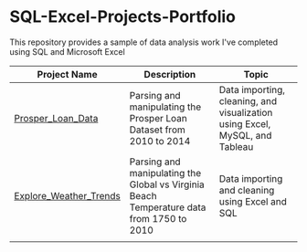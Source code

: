 # SQL-Excel-Projects-Portfolio
This repository provides a sample of data analysis work I've completed using SQL and Microsoft Excel

| Project Name  | Description | Topic |
| ------------- | ------------- | ------------- |
| [Prosper_Loan_Data](https://github.com/TristenS27/SQL-Excel-Projects-Portfolio/tree/main/Prosper_Loan_Data) | Parsing and manipulating the Prosper Loan Dataset from 2010 to 2014 | Data importing, cleaning, and visualization using Excel, MySQL, and Tableau |
| [Explore_Weather_Trends](https://github.com/TristenS27/SQL-Excel-Projects-Portfolio/tree/main/Explore_Weather_Trends) | Parsing and manipulating the Global vs Virginia Beach Temperature data from 1750 to 2010  | Data importing and cleaning using Excel and SQL |
|   |   |  |

